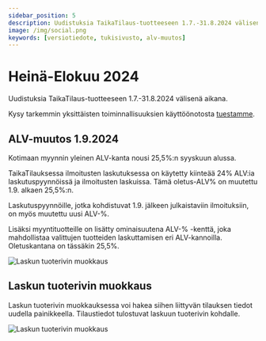 ```yaml
---
sidebar_position: 5
description: Uudistuksia TaikaTilaus-tuotteeseen 1.7.-31.8.2024 välisenä aikana
image: /img/social.png
keywords: [versiotiedote, tukisivusto, alv-muutos]
---
```


# Heinä-Elokuu 2024

Uudistuksia TaikaTilaus-tuotteeseen 1.7.-31.8.2024 välisenä aikana.

Kysy tarkemmin yksittäisten toiminnallisuuksien käyttöönotosta [tuestamme](https://taikatilaus.freshdesk.com/).

## ALV-muutos 1.9.2024
 
Kotimaan myynnin yleinen ALV-kanta nousi 25,5%:n syyskuun alussa.

TaikaTilauksessa ilmoitusten laskutuksessa on käytetty kiinteää 24% ALV:ia laskutuspyynnöissä ja ilmoitusten laskuissa.
Tämä oletus-ALV% on muutettu 1.9. alkaen 25,5%:n.

Laskutuspyynnöille, jotka kohdistuvat 1.9. jälkeen julkaistaviin ilmoituksiin, on myös muutettu uusi ALV-%.

Lisäksi myyntituotteille on lisätty ominaisuutena ALV-% -kenttä, joka mahdollistaa valittujen tuotteiden laskuttamisen eri ALV-kannoilla.
Oletuskantana on tässäkin 25,5%.

![Laskun tuoterivin muokkaus](/img/versiotiedotteet/alv.png)

## Laskun tuoterivin muokkaus

Laskun tuoterivin muokkauksessa voi hakea siihen liittyvän tilauksen tiedot uudella painikkeella. Tilaustiedot tulostuvat laskuun tuoterivin kohdalle.

![Laskun tuoterivin muokkaus](/img/versiotiedotteet/laskun-tuoterivin-muokkaus.jpg)




